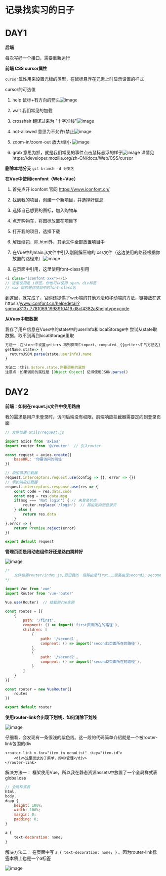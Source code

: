 # 记录找实习的日子

# DAY1

**后端**

每次写好一个接口，需要重新运行

**前端  CSS cursor属性**

`cursor`属性用来设置光标的类型，在鼠标悬浮在元素上时显示设置的样式

cursor的可选值

1. help 鼠标+有方向的箭头![image](https://github.com/fat-Tsai/I-want-a-job/blob/main/imgs/1/1-1.png)
2. wait 我们常见的加载
3. crosshair 翻译过来为 "十字准线"![image](https://github.com/fat-Tsai/I-want-a-job/blob/main/imgs/1/1-2.png)
4. not-allowed 意思为不允许/禁止![image](https://github.com/fat-Tsai/I-want-a-job/blob/main/imgs/1/1-3.png)

5. zoom-in/zoom-out 放大/缩小 ![image](https://github.com/fat-Tsai/I-want-a-job/blob/main/imgs/1/1-4.png)
6. grab 意思为抓，就是我们常见的事件点击鼠标悬浮的样子![image](https://github.com/fat-Tsai/I-want-a-job/blob/main/imgs/1/1-5.png)
详情见https://developer.mozilla.org/zh-CN/docs/Web/CSS/cursor

**删除本地分支** `git branch -d 分支名`

**在Vue中使用iconfont（Web+Vue）**

1. 首先点开 iconfont 官网 https://www.iconfont.cn/
2. 找到我的项目，创建一个新项目，并选择好信息
3. 选择自己想要的图标，加入购物车
4. 点开购物车，将图标放置在项目下
5. 打开我的项目，选择下载
6. 解压缩包，除.html外，其余文件全部放置项目中
7. 在Vue中的main.js文件中引入刚刚解压缩的.css文件（这边使用的路径根据你放置的路径来）![image](https://github.com/fat-Tsai/I-want-a-job/blob/main/imgs/1/1-6.png)

8. 在页面中引用，这里使用font-class引用

```javascript
<i class="iconfont xxx"></i>
// 这里使用是 i标签，你也可以使用 span、div标签
// xxx 指的是你项目中的font-class名
```

到这里，就完成了，官网还提供了web端的其他方法和移动端的方法，链接放在这https://www.iconfont.cn/help/detail?spm=a313x.7781069.1998910419.d8cf4382a&helptype=code

**从Vuex中取数据**

我存了用户信息在Vuex中的state中的userInfo和localStorage中
尝试从state取数据，取不到再到localStorage里取

```javascript
方法一：在store中设置getters,再到页面中import、computed、{{getters中的方法名}}
getName:state=> {
  returnJSON.parse(state.userInfo).name
}

方法二：this.$store.state.你要调用的属性
注意点：如果调用的属性是 [Object Object] 记得使用JSON.parse()
```

# DAY2

**前端：如何在requet.js文件中使用路由**

我的需求是用户未登录时，访问后端没有权限，前端响应拦截器需要定向到登录页面

```javascript
// 文件位置 utils/request.js

import axios from 'axios'
import router from '@/router'  // 引入router

const request = axios.create({
	baseURL: '你要访问的网址'
})

// 添加请求拦截器
request.interceptors.request.use(config => {}, error => {})
// 添加响应拦截器
request.interceptors.response.use(res => {
	const code = res.data.code
	const msg = res.data.msg
	if(msg === 'Not login') { // 未登录状态
		router.replace('/login')  // 路由定向到登录页
	} else {
        return res.data
    }
},error => {
    return Promise.reject(error)
})

export default request
```

**管理页面是用动态组件好还是路由跳转好**

![image](https://github.com/fat-Tsai/I-want-a-job/blob/main/imgs/2/2-1.png)

```javascript
/*
	文件位置router/index.js,假设我的一级路由是first,二级路由是second1、second2
*/

import Vue from 'vue'
import Router from 'vue-router'

Vue.use(Router)  // 挂载到Vue实例

const routes = [{
	{ 
		path: '/first',
		compnent: () => import('first页面所在的路径'),
		children: [
			{
				path: '/second1',
				compnent: () => import('second1页面所在的路径'),
			},
			{
				path: '/second2',
				compnent: () => import('second2页面所在的路径'),
			}
		]
	}
}]

const router = new VueRouter({
	routes
})

export default router
```

**使用router-link会出现下划线，如何消除下划线**

![image](https://github.com/fat-Tsai/I-want-a-job/blob/main/imgs/2/2-2.png)

仔细看，会发现有一条很浅的紫色线。这一段的代码简单介绍就是一个被router-link包围的div

```
<router-link v-for="item in menuList" :key="item.id">
	<div>这里面放的子菜单，即XX管理</div>
</router-link>
```

解决方法一： 框架使用Vue，所以我在静态资源assets中放置了一个全局样式表global.css

```javascript
// 全局样式表
html,
body,
#app {
    height: 100%;
    width: 100%;
    margin: 0;
    padding: 0;
}

a {
    text-decoration: none;
}
```

解决方法二： 在页面中写 ```a { text-decoration: none; }``` 。因为router-link标签本质上也是一个a标签

![image](https://github.com/fat-Tsai/I-want-a-job/blob/main/imgs/2/2-3.png)

